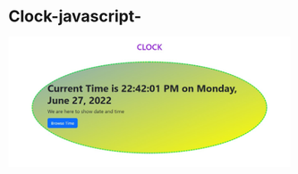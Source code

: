 # Clock-javascript-
<html>
<head>
</head>
<body>
  <img src="clock.jpg" width="800px" alt="natural" />
</body>
</html>
